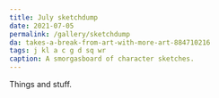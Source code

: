 ```yaml
---
title: July sketchdump
date: 2021-07-05
permalink: /gallery/sketchdump
da: takes-a-break-from-art-with-more-art-884710216
tags: j kl a c g d sq wr
caption: A smorgasboard of character sketches.
---
```

Things and stuff.
